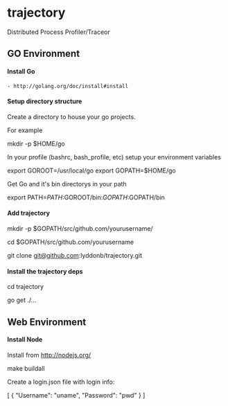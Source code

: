 trajectory
==========

Distributed Process Profiler/Traceor


GO Environment
--------------

#### Install Go

    - http://golang.org/doc/install#install


#### Setup directory structure

Create a directory to house your go projects.

For example

mkdir -p $HOME/go

In your profile (bashrc, bash_profile, etc) setup your environment variables

export GOROOT=/usr/local/go
export GOPATH=$HOME/go

Get Go and it's bin directorys in your path

export PATH=$PATH:$GOROOT/bin:$GOPATH:$GOPATH/bin


#### Add trajectory

mkdir -p $GOPATH/src/github.com/yourusername/

cd $GOPATH/src/github.com/yourusername

git clone git@github.com:lyddonb/trajectory.git


#### Install the trajectory deps

cd trajectory

go get ./...



Web Environment
---------------

#### Install Node

Install from http://nodejs.org/

make buildall


Create a login.json file with login info:

[
  {
    "Username": "uname",
    "Password": "pwd"
  }
]
